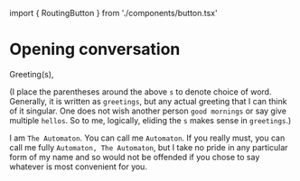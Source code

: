 import { RoutingButton } from './components/button.tsx'

# Opening conversation #
  
Greeting(s),

(I place the parentheses around the above `s` to denote choice of word. Generally, it is written as `greetings`, but any actual greeting that I can think of it singular. One does not wish another person `good mornings` or say give multiple `hellos`. So to me, logically, eliding the `s` makes sense in `greetings`.)

I am `The Automaton`. You can call me `Automaton`. If you really must, you can call me fully `Automaton, The Automaton`, but I take no pride in any particular form of my name and so would not be offended if you chose to say whatever is most convenient for you.

<RoutingButton text="Click me!" story="game" />
